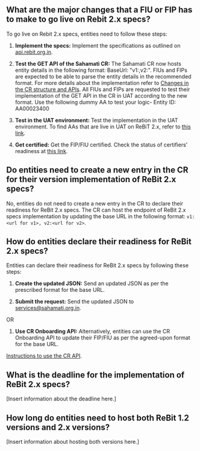 ## What are the major changes that a FIU or FIP has to make to go live on Rebit 2.x specs?

To go live on Rebit 2.x specs, entities need to follow these steps:

1. **Implement the specs:** Implement the specifications as outlined on [api.rebit.org.in](api.rebit.org.in).
   
2. **Test the GET API of the Sahamati CR:** The Sahamati CR now hosts entity details in the following format: BaseUrl: "v1:<URL for v1>,v2:<URL for v2>". FIUs and FIPs are expected to be able to parse the entity details in the recommended format. For more details about the implementation refer to [Changes in the CR structure and APIs](api.rebit.org.in). All FIUs and FIPs are requested to test their implementation of the GET API in the CR in UAT according to the new format. Use the following dummy AA to test your logic- Entity ID: AA00023400

3. **Test in the UAT environment:** Test the implementation in the UAT environment. To find AAs that are live in UAT on ReBiT 2.x, refer to [this link](https://github.com/Sahamati/Ecosystem-Readiness-for-ReBIT-2.x-specs-/blob/main/Readiness_of_AAs.md).

4. **Get certified:** Get the FIP/FIU certified. Check the status of certifiers' readiness at [this link](https://github.com/Sahamati/Ecosystem-Readiness-for-ReBIT-2.x-specs-/blob/main/Status_of_Certifiers.md).

## Do entities need to create a new entry in the CR for their version implementation of ReBit 2.x specs?

No, entities do not need to create a new entry in the CR to declare their readiness for ReBit 2.x specs. The CR can host the endpoint of ReBit 2.x specs implementation by updating the base URL in the following format: `v1:<url for v1>, v2:<url for v2>`.

## How do entities declare their readiness for ReBit 2.x specs?

Entities can declare their readiness for ReBit 2.x specs by following these steps:

1. **Create the updated JSON:** Send an updated JSON as per the prescribed format for the base URL.

2. **Submit the request:** Send the updated JSON to [services@sahamati.org.in](mailto:services@sahamati.org.in).

OR 

1. **Use CR Onboarding API:** Alternatively, entities can use the CR Onboarding API to update their FIP/FIU as per the agreed-upon format for the base URL.

[Instructions to use the CR API](api.rebit.org.in).

## What is the deadline for the implementation of ReBit 2.x specs?

[Insert information about the deadline here.]

## How long do entities need to host both ReBit 1.2 versions and 2.x versions?

[Insert information about hosting both versions here.]
